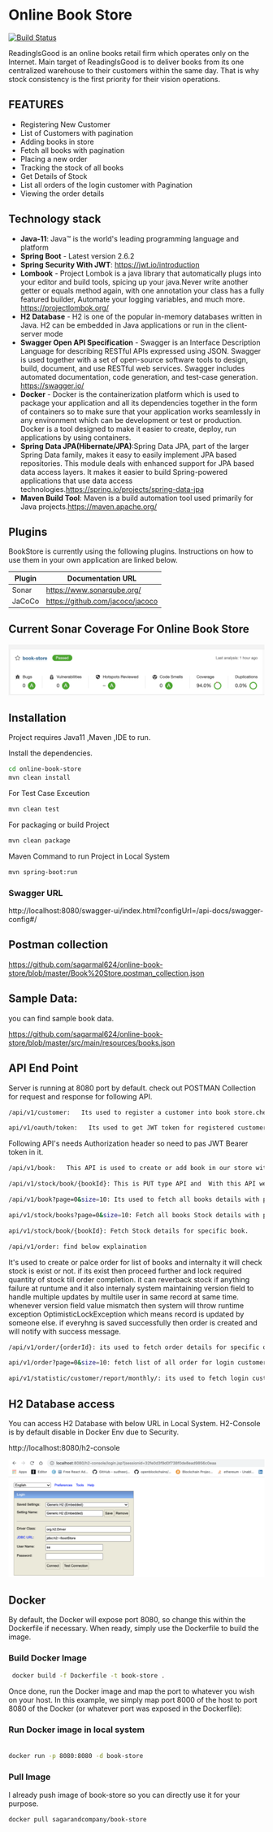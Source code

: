 # Online Book Store

[![Build Status](https://travis-ci.org/joemccann/dillinger.svg?branch=master)](https://travis-ci.org/joemccann/dillinger)

ReadingIsGood is an online books retail firm which operates only on the Internet. Main target of ReadingIsGood is to deliver books from its one centralized warehouse to their customers within the same day. That is why stock consistency is the first priority for their vision operations.

## FEATURES

- Registering New Customer
- List of Customers with pagination
- Adding books in store
- Fetch all books with pagination
- Placing a new order
- Tracking the stock of all books
- Get Details of Stock
- List all orders of the login customer with Pagination
- Viewing the order details

## Technology stack


- **Java-11**:  Java™ is the world's leading programming language and platform
- **Spring Boot** - Latest version 2.6.2
- **Spring Security With JWT**: https://jwt.io/introduction
- **Lombook** - Project Lombok is a java library that automatically plugs into your editor and build tools, spicing up  your java.Never write another getter or equals method again, with one annotation your class has a fully featured builder, Automate your logging variables, and much more. https://projectlombok.org/
- **H2 Database** - H2 is one of the popular in-memory databases written in Java. H2 can be embedded in Java applications or run in the client-server mode
- **Swagger Open API Specification** - Swagger is an Interface Description Language for describing RESTful APIs expressed using JSON. Swagger is used together with a set of open-source software tools to design, build, document, and use RESTful web services. Swagger includes automated documentation, code generation, and test-case generation. https://swagger.io/
- **Docker** - Docker is the containerization platform which is used to package your application and all its dependencies together in the form of containers so to make sure that your application works seamlessly in any environment which can be development or test or production. Docker is a tool designed to make it easier to create, deploy, run applications by using containers.
- **Spring Data JPA(Hibernate/JPA)**:Spring Data JPA, part of the larger Spring Data family, makes it easy to easily implement JPA based repositories. This module deals with enhanced support for JPA based data access layers. It makes it easier to build Spring-powered applications that use data access technologies.https://spring.io/projects/spring-data-jpa
- **Maven Build Tool**: Maven is a build automation tool used primarily for Java projects.https://maven.apache.org/

## Plugins

BookStore is currently using the following plugins.
Instructions on how to use them in your own application are linked below.

| Plugin           | Documentation URL                |
|------------------|----------------------------------|
| Sonar            | https://www.sonarqube.org/       |
| JaCoCo           | https://github.com/jacoco/jacoco |

## Current Sonar Coverage For Online Book Store
![alt text](https://raw.githubusercontent.com/sagarmal624/online-book-store/master/sonar-coverage.png)


## Installation

Project requires Java11 ,Maven ,IDE to run.

Install the dependencies.

```sh
cd online-book-store
mvn clean install
```

For Test Case Exceution

```sh
mvn clean test
```
For packaging or build Project

```sh
mvn clean package
```

Maven Command to run Project in Local System

```sh
mvn spring-boot:run
```

### Swagger URL

http://localhost:8080/swagger-ui/index.html?configUrl=/api-docs/swagger-config#/

## Postman collection

 https://github.com/sagarmal624/online-book-store/blob/master/Book%20Store.postman_collection.json

## Sample Data:

 you can find sample book data.

  https://github.com/sagarmal624/online-book-store/blob/master/src/main/resources/books.json


## API End Point

Server is running at 8080 port by default. check out POSTMAN Collection for request and response for following API.

```sh
/api/v1/customer:   Its used to register a customer into book store.check out POSTMAN Collection for request and response of this API.
```

```sh
api/v1/oauth/token:   Its used to get JWT token for registered customer with username/email and password.check out POSTMAN Collection for request and response of this API.
```


Following API's needs Authorization header so need to pas JWT Bearer token in it.

```sh
/api/v1/book:   This API is used to create or add book in our store with zero stock.
```
```sh
/api/v1/stock/book/{bookId}: This is PUT type API and  With this API we can add/update stock of specific book in our store.
```

```sh
/api/v1/book?page=0&size=10: Its used to fetch all books details with pagination.
```

```sh
api/v1/stock/books?page=0&size=10: Fetch all books Stock details with pagination.
```

```sh
api/v1/stock/book/{bookId}: Fetch Stock details for specific book.
```

```sh
/api/v1/order: find below explaination
```
 It's used to create or palce order for list of books and internalty it will check stock is exist or not. 
if its exist then proceed further and lock required quantity of stock till order completion.
it can reverback stock if anything failure at runtume and it also internaly system maintaining version field to handle multiple updates by multile user
in same record at same time. whenever version field value mismatch then system will throw runtime exception OptimisticLockException which means record is updated by someone else. if everyhng is saved successfully then order is created and will notify with success message.

```sh
/api/v1/order/{orderId}: its used to fetch order details for specific order.
```
```sh
api/v1/order?page=0&size=10: fetch list of all order for login customer with pagination.
```
```sh
api/v1/statistic/customer/report/monthly/: its used to fetch login customer monthly report for all orders. 
```
## H2 Database access
You can access H2 Database with below URL in Local System. H2-Console is by default disable in Docker Env due to Security.

http://localhost:8080/h2-console

![alt text](https://raw.githubusercontent.com/sagarmal624/online-book-store/master/h2.png)

## Docker


By default, the Docker will expose port 8080, so change this within the
Dockerfile if necessary. When ready, simply use the Dockerfile to
build the image.

### Build Docker Image

```sh
 docker build -f Dockerfile -t book-store .
```

Once done, run the Docker image and map the port to whatever you wish on
your host. In this example, we simply map port 8000 of the host to
port 8080 of the Docker (or whatever port was exposed in the Dockerfile):

### Run Docker image in local system
```sh

docker run -p 8080:8080 -d book-store

```

### Pull Image

I already push image of book-store so you can directly use it for your purpose.

```sh
docker pull sagarandcompany/book-store
```

